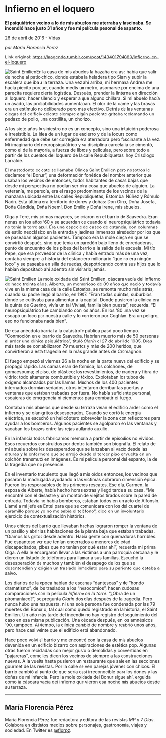 # Infierno en el loquero

**El psiquiátrico vecino a lo de mis abuelos me aterraba y fascinaba. Se incendió hace justo 31 años y fue mi película pesonal de espanto.**

26 de abril de 2016 - Vidas

_por María Florencia Pérez_

Link original: https://laagenda.tumblr.com/post/143401794880/infierno-en-el-loquero

![Saint Emilien](https://64.media.tumblr.com/7d3f94e721726c7e169655a5b07855fe/tumblr_inline_pk05ruAgL41t6q87u_500.jpg)En la casa de mis abuelos la hazaña era así: había que salir de noche al patio chico, donde estaba la heladera tipo Siam y subir la escalera que iba a la terraza. Una vez ahí arriba, mi hermana Andrea me hacía piecito porque, cuando medís un metro, asomarse por encima de una parecita requiere cierta logística. Después, prender la linterna en dirección al loquero, hacer silencio y esperar a que alguno chillara. Si mi abuelo hacía un asado, las probabilidades aumentaban. El olor de la carne y las brasas era un estímulo no deliberado pero más efectivo. Detrás de las ventanas ciegas del edificio celeste siempre algún paciente gritaba reclamando un pedazo de pollo, una costillita, un chorizo. 

A los siete años lo siniestro no es un concepto, sino una intuición poderosa e irresistible. La idea de un lugar de encierro y de la locura como enfermedad que debe ser corregida era aterradora pero fascinante a la vez. Mi imaginario del neuropsiquiátrico y su disciplina carcelaria se cimentó, como el de la mayoría, a fuerza de libros y películas, pero sobre todo a partir de los cuentos del loquero de la calle Republiquetas, hoy Crisólogo Larralde.

El mastodonte celeste se llamaba Clínica Saint Emilien pero nosotros le decíamos “el Bonur”, una deformación fonética del nombre anterior que usaban los vecinos de entonces, todos habitantes de casas bajas que desde mi perspectiva no podían ser otra cosa que abuelos de alguien. La veteranía, me parecía, era el rasgo predominante de los vecinos de la manzana ubicada entre las calles Republiquetas, Estomba, Núñez y Rómulo Naón. Esta última era territorio de dones y doñas: Don Gino, Doña Josefa, Doña Cándida, Doña Noemí, Don Emilio y Doña Irene, mis abuelos. 

Olga y Tere, mis primas mayores, se criaron en el barrio de Saavedra. Eran nenas en los años ‘60 y se acuerdan de cuando el neuropsiquiátrico todavía no tenía la torre azul. Era una especie de casco de estancia, con columnas de estilo neoclásico en la entrada y jardines inmensos alrededor por los que se paseaban algunos pacientes. Tampoco era la mole ciega en que se convirtió después, sino que tenía un paredón bajo lleno de enredaderas, punto de encuentro de los pibes del barrio a la salida de la escuela. Mi tío Pepe, que era proveedor de la clínica y había entrado más de una vez, contaba siempre la historia del estanciero millonario “que no era ningún loco” y se paseaba en silla de ruedas, despotricando contra sus hijos que lo habían depositado ahí adentro sin visitarlo jamás.

![Saint Emilien](https://64.media.tumblr.com/7d3f94e721726c7e169655a5b07855fe/tumblr_inline_pk05ruAgL41t6q87u_500.jpg) La mole oxidada del Saint Emilien, cáscara vacía del infierno de hace treinta años. Alberto, un memorioso de 89 años que nació y todavía vive en la misma casa de la calle Estomba, se remonta mucho más atrás, cuando su padre llegó al barrio, en 1907. “Eran todas quintas, suburbios donde se cultivaba para alimentar a la capital. Donde pusieron la clínica era la quinta de Guerino, vivía un tal Viviani, familia bien puesta”, recuerda. “El neuropsiquiátrico fue cambiando con los años. En los '80 una vez se escapó un loco por nuestra calle y lo corrieron por Coghlan. Era un peligro, eso no funcionaba nada bien”. 

De esa anécdota barrial a la catástrofe pública pasó poco tiempo. “Conmoción en el barrio de Saavedra. Habrían muerto más de 50 personas al arder una clínica psiquiátrica”, tituló *Clarín* el 27 de abril de 1985. Días más tarde se contabilizaron 79 muertos y más de 200 heridos, que convirtieron a esta tragedia en la más grande antes de Cromagnon. 

El fuego empezó el viernes 26 a la noche en la parte nueva del edificio y se propagó rápido. Las camas eran de fórmica; los colchones, de gomaespuma; el piso, de plástico; los revestimientos, de madera y fibra de vidrio: todo altamente combustible y tóxico. Explotaban los tubos de oxígeno alcanzados por las llamas. Muchos de los 400 pacientes internados dormían sedados, otros intentaron derribar las puertas y ventanas que estaban trabadas por fuera. No había suficiente personal, escaleras de emergencia ni elementos para combatir el fuego.

Contaban mis abuelos que desde su terraza veían el edificio arder como el infierno y se oían gritos desesperados. Cuando se cortó la energía eléctrica, se escuchó un helicóptero sobrevolar la zona con reflectores para ayudar a los bomberos. Algunos pacientes se agolparon en las ventanas y sacaban los brazos entre las rejas aullando auxilio.

En la infancia todos fabricamos memoria a partir de episodios no vividos. Esos recuerdos construidos por dentro también son biografía. El relato de mi abuela sobre los desesperados que se lanzaban al vacío desde las alturas y la enfermera que se arrojó desde el tercer piso envuelta en un colchón transmutó en imágenes. Es mi película personal del espanto, la de la tragedia que no presencié. 

En el inventario truculento que llegó a mis oídos entonces, los vecinos que pasaron la madrugada ayudando a las víctimas cobraron dimensión épica. Fueron los responsables de los primeros rescates. Ese día, Carmen, la esposa de Alberto, había hecho horas extras y llegó tarde a su casa. “Me encontré con el desastre y un montón de viejitos tirados sobre la pared de entrada. Todavía no había bomberos, estaban todos en un acto de Alfonsín. Llamé a mi jefe en Entel para que se comunicara con los del cuartel de Jaramillo porque yo no me sabía el teléfono”, dice en un involuntario ejercicio de contextualización histórica. 

Unos chicos del barrio que llevaban hachas lograron romper la ventana de un pasillo y abrir las habitaciones de la planta baja que estaban trabadas. “Oíamos los gritos desde adentro. Había gente con quemaduras horribles. Fue espantoso ver que tenían encerrados a menores de edad discapacitados, pibes que no tenían por qué estar ahí”, recuerda mi prima Olga. A ella le encargaron llevar a las víctimas a una parroquia cercana y le dieron un listado de teléfonos para llamar a sus familias. Escuchó la desesperación de muchos y también el desapego de los que se desentendían y exigían un traslado inmediato para su pariente que estaba a salvo. 

Los diarios de la época hablan de escenas “dantescas” y de “hondo dramatismo”, de los traslados a los “nosocomios”, hacen dudosas comparaciones con la película *Infierno en la torre*. “¿Obra de un piromaníaco?”, se pregunta *Clarín* dos días después de la tragedia. Pero nunca hubo una respuesta, ni una sola persona fue condenada por las 79 muertes del Bonur o, tal cual como quedó registrado en la historia, el Saint Emilien. Un año más tarde del incendio no hay registro del seguimiento del caso en esa misma publicación. Una década después, en los amnésicos '90, tampoco. Al tiempo, la clínica cambió de nombre y reabrió unos años, pero hace casi veinte que el edificio está abandonado. 

Hace poco volví al barrio y me encontré con la casa de mis abuelos devenida en un edificio bizarro con aspiraciones de estética pop. Algunas otras fueron recicladas con mejor gusto o demolidas y convertidas en “pajareras”, como les dicen los vecinos de siempre a las construcciones nuevas. A la vuelta hasta pusieron un restaurante que sale en las secciones gourmet de las revistas. Por la calle se ven parejas jóvenes con chicos. El barrio cambió al punto de que sería casi irreconocible para los dones y las doñas de mi infancia. Pero la mole oxidada del Bonur sigue ahí, erguida como la cáscara vacía del infierno que vieron esa noche mis abuelos desde su terraza.

  




---

 María Florencia Pérez
----------------------

 María Florencia Pérez fue redactora y editora de las revistas *MP* y *7 Días*. Colabora en distintos medios sobre personajes, gastronomía, viajes y sociedad. En Twitter es [@florpz](https://twitter.com/florpz). 

